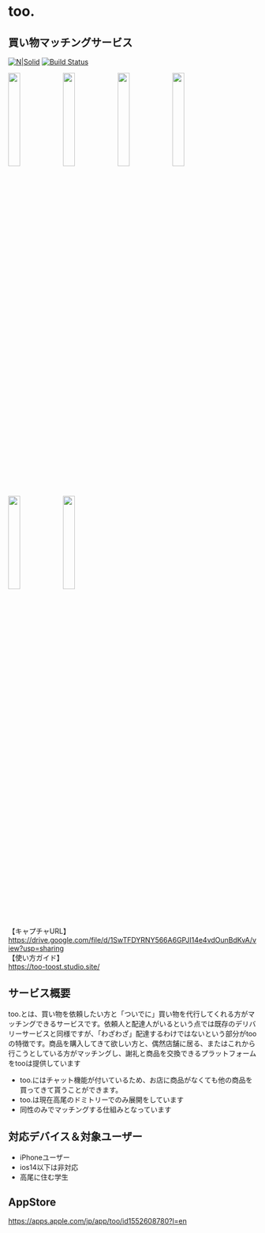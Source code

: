 ﻿# too.

## 買い物マッチングサービス
[![N|Solid](https://cldup.com/dTxpPi9lDf.thumb.png)](https://nodesource.com/products/nsolid)
[![Build Status](https://travis-ci.org/joemccann/dillinger.svg?branch=master)](https://travis-ci.org/joemccann/dillinger)  

<img src="https://user-images.githubusercontent.com/73284586/123373983-523bfe80-d5c1-11eb-889e-e6ff96ef379f.png" width=22%><img src="https://user-images.githubusercontent.com/73284586/123374765-9f6ca000-d5c2-11eb-8f68-d4f49994a69c.png" width=22%><img src="https://user-images.githubusercontent.com/73284586/123375528-dbeccb80-d5c3-11eb-96c3-c17058e28315.png" width=22%><img src="https://user-images.githubusercontent.com/73284586/123375684-2a01cf00-d5c4-11eb-874c-24645b800312.png" width=	22%><img src="https://user-images.githubusercontent.com/73284586/123375932-95e43780-d5c4-11eb-8a90-39034894267c.png" width=	22%><img src="https://user-images.githubusercontent.com/73284586/123376066-d2179800-d5c4-11eb-9519-b8384ec6cb81.png" width=	22%>  

【キャプチャURL】  
https://drive.google.com/file/d/1SwTFDYRNY566A6GPJI14e4vdOunBdKvA/view?usp=sharing  
【使い方ガイド】  
https://too-toost.studio.site/

## サービス概要
too.とは、買い物を依頼したい方と「ついでに」買い物を代行してくれる方がマッチングできるサービスです。依頼人と配達人がいるという点では既存のデリバリーサービスと同様ですが、「わざわざ」配達するわけではないという部分がtooの特徴です。商品を購入してきて欲しい方と、偶然店舗に居る、またはこれから行こうとしている方がマッチングし、謝礼と商品を交換できるプラットフォームをtooは提供しています

 - too.にはチャット機能が付いているため、お店に商品がなくても他の商品を買ってきて貰うことができます。
 - too.は現在高尾のドミトリーでのみ展開をしています
 - 同性のみでマッチングする仕組みとなっています

## 対応デバイス＆対象ユーザー

 - iPhoneユーザー
 - ios14以下は非対応
 - 高尾に住む学生
 
##  AppStore
https://apps.apple.com/jp/app/too/id1552608780?l=en


